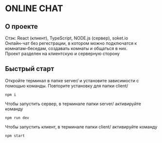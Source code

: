 # ONLINE CHAT
## О проекте
Стэк: React (клиент), TypeScript, NODE.js (сервер), soket.io
</br>
Онлайн-чат без регестрации, в котором можно подключатся к комнатам-беседам, создавать комнаты и общаться в них.
</br>
Проект разделен на клиентскую и серверную сторону
## Быстрый старт
Откройте терминал в папке server/ и установите зависимости с помощью команды. Повторите установку для папки client/
~~~
npm i
~~~
Чтобы запустить сервер, в терминале папки server/ активируйте команду
~~~
npm run dev
~~~
Чтобы запустить клиент, в терминале папки client/ активируйте команду
~~~
npm start
~~~
